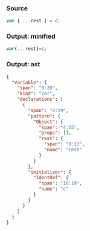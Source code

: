### Source
```js parse:stmt
var { ...rest } = c;
```

### Output: minified
```js
var{...rest}=c;
```

### Output: ast
```json
{
  "Variable": {
    "span": "0:20",
    "kind": "Var",
    "declarations": [
      {
        "span": "4:19",
        "pattern": {
          "Object": {
            "span": "4:15",
            "props": [],
            "rest": {
              "span": "9:13",
              "name": "rest"
            }
          }
        },
        "initializer": {
          "IdentRef": {
            "span": "18:19",
            "name": "c"
          }
        }
      }
    ]
  }
}
```
